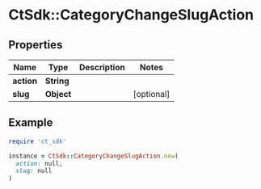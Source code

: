 # CtSdk::CategoryChangeSlugAction

## Properties

| Name | Type | Description | Notes |
| ---- | ---- | ----------- | ----- |
| **action** | **String** |  |  |
| **slug** | **Object** |  | [optional] |

## Example

```ruby
require 'ct_sdk'

instance = CtSdk::CategoryChangeSlugAction.new(
  action: null,
  slug: null
)
```

